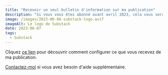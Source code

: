 ```yaml
---
title: "Recevoir un seul bulletin d'information sur ma publication"
description: "Si vous vous êtes abonné avant avril 2023, cela vous sera utile. Je vous explique comment configurer votre abonnement."
image: /images/2023-06-06-substack-logo.avif
imageAlt: Le logo de Substack
date: 2023-06-07
tags:
  - Substack
---
```


<!-- more -->

Cliquez [ce lien](../configurer-substack-avec-plusieurs-langues-en-2023/index.md#mon-e-mail-de-bienvenue) pour découvrir comment configurer ce que vous recevez de ma publication.

[Contactez-moi](../../../page/contactez-moi/index.md) si vous avez besoin d'aide supplémentaire.
